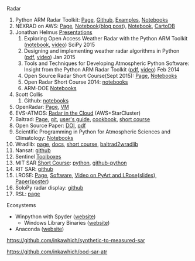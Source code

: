 Radar
<ol>
 	<li>Python ARM Radar Toolkit: <a href="http://arm-doe.github.io/pyart/">Page</a>, <a href="https://github.com/ARM-DOE/pyart">Github</a>, <a href="https://github.com/ARM-DOE/pyart/tree/master/examples">Examples</a>, <a href="https://github.com/ARM-DOE/pyart/tree/main/doc/source/notebooks">Notebooks</a></li>
 	<li>NEXRAD on AWS: <a href="https://aws.amazon.com/noaa-big-data/nexrad/">Page</a>, <a href="https://github.com/lakshmanok/nexradaws/blob/master/nexrad_sample.ipynb">Notebook</a>(<a href="http://eng.climate.com/2015/10/27/how-to-read-and-display-nexrad-on-aws-using-python/">blog post</a>), <a href="https://gist.github.com/dopplershift/356f2e14832e9b676207#file-thredds_radar_server_aws-ipynb">Notebook</a>, <a href="http://blog.cartodb.com/mapping-nexrad-radar-data/">CartoDB</a></li>
 	<li>Jonathan Helmus <a href="https://github.com/jjhelmus/presentations">Presentations</a>
<ol>
 	<li>Exploring Open Access Weather Radar with the Python ARM Toolkit (<a href="https://github.com/jjhelmus/presentations/blob/master/2015_SciPy_PyART_talk/SciPy2015_OpenAccessRadar_jjh.ipynb">notebook</a>, <a href="https://www.youtube.com/watch?v=FGA1Wd9xTH0">video</a>) SciPy 2015</li>
 	<li>Designing and implementing weather radar algorithms in Python (<a href="https://github.com/jjhelmus/presentations/blob/master/2015_AMS_Annual_Meeting_Talk.pdf">pdf</a>, <a href="https://ams.confex.com/ams/95Annual/videogateway.cgi/id/29026?recordingid=29026">video</a>) Jan 2015</li>
 	<li>Tools and Techniques for Developing Atmospheric Python Software: Insight from the Python ARM Radar Toolkit (<a href="https://github.com/jjhelmus/presentations/blob/master/2014_AMS_Annual_Meeting_Talk.pdf">pdf</a>, <a href="https://ams.confex.com/ams/94Annual/videogateway.cgi/id/25623?recordingid=25623">video</a>) Feb 2014</li>
 	<li>Open Source Radar Short Course(Sept 2015): <a href="https://www2.ametsoc.org/ams/index.cfm/meetings-events/ams-meetings/open-source-radar-short-course/">Page</a>, <a href="https://github.com/openradar/AMS-Short-Course-on-Open-Source-Radar-Software">Notebooks</a></li>
 	<li>Open Radar Short Course 2014: <a href="https://github.com/openradar/open_source_radar_short_course">notebooks</a></li>
 	<li>ARM-DOE <a href="https://github.com/ARM-DOE/notebooks">Notebooks</a></li>
</ol>
</li>
 	<li>Scott Collis
<ol>
 	<li>Github:&nbsp;<a href="https://github.com/scollis/notebooks">notebooks</a></li>
</ol>
</li>
 	<li>OpenRadar: <a href="http://openradar.github.io/">Page</a>, <a href="https://github.com/openradar/oss_weather_radar_vm">VM</a></li>
 	<li>EVS-ATMOS: <a href="https://github.com/EVS-ATMOS/radar_in_the_cloud">Radar in the Cloud</a> (AWS+StarCluster)</li>
 	<li>Baltrad: <a href="http://baltrad.eu/">Page,</a> <a href="http://git.baltrad.eu/git/">git</a>, <a href="http://git.baltrad.eu/">user's guide</a>, <a href="http://git.baltrad.eu/trac/wiki/cookbook">cookbook</a>, <a href="https://github.com/DanielMichelson/baltrad_short_course">short course</a></li>
 	<li>Open Source Paper: <a href="http://journals.ametsoc.org/doi/abs/10.1175/BAMS-D-13-00240.1">DOI</a>, <a href="http://journals.ametsoc.org/doi/pdf/10.1175/BAMS-D-13-00240.1">pdf</a></li>
 	<li>Scientific Programming in Python for Atmospheric Sciences and Climatology: <a href="https://github.com/hvwaldow/pyws-BE-15-2-26">Notebooks</a></li>
 	<li>Wradlib: <a href="http://wradlib.org/">page</a>, <a href="http://wradlib.org/wradlib-docs/latest/">docs</a>,&nbsp;<a href="http://wradlib_short_course.bitbucket.org/">short course</a>, <a href="https://github.com/heistermann/baltrad2wradlib">baltrad2wradlib</a></li>
 	<li>Nansat: <a href="https://github.com/nansencenter/nansat">github</a></li>
 	<li>Sentinel <a href="https://sentinel.esa.int/web/sentinel/toolboxes">Toolboxes</a></li>
 	<li>MIT SAR <a href="http://ocw.mit.edu/resources/res-ll-003-build-a-small-radar-system-capable-of-sensing-range-doppler-and-synthetic-aperture-radar-imaging-january-iap-2011/index.htm">Short Course</a>: <a href="http://www.osmanoglu.org/sar/93-python-script-for-the-mit-radar-short-course">python</a>, <a href="https://github.com/Jach/radar_sar_rma">github-python</a></li>
 	<li>RIT SAR: <a href="https://github.com/dm6718/RITSAR">github</a></li>
 	<li>LROSE: <a href="https://www.eol.ucar.edu/content/lrose-lidar-radar-open-software-environment">Page</a>, <a href="https://www.eol.ucar.edu/analysis-software">Software</a>, <a href="http://sea.ucar.edu/event/arm-ncar-collaboration-lrose-and-py-art">Video on PyArt and LRose</a>(<a href="http://sea.ucar.edu/sites/default/files/lrose_pyart.pdf">slides</a>), <a href="https://ams.confex.com/ams/36Radar/webprogram/Paper228444.html">Paper</a>(<a href="https://ams.confex.com/ams/36Radar/webprogram/Handout/Paper228444/AMS_2013.poster_228444.dixon.lrose.pdf">poster</a>)</li>
 	<li>SoloPy radar display: <a href="https://github.com/ncareol/lrose-soloPy">github</a></li>
 	<li>RSL: <a href="http://trmm-fc.gsfc.nasa.gov/trmm_gv/software/rsl/">page</a></li>
</ol>
Ecosystems
<ul>
 	<li>Winpython with Spyder (<a href="http://winpython.github.io">website</a>)
<ul>
 	<li>Windows Library Binaries (<a href="http://www.lfd.uci.edu/~gohlke/pythonlibs/">website</a>)</li>
</ul>
</li>
 	<li>Anaconda (<a href="https://www.continuum.io/downloads">website</a>)</li>
</ul>

https://github.com/inkawhich/synthetic-to-measured-sar

https://github.com/inkawhich/ood-sar-atr


